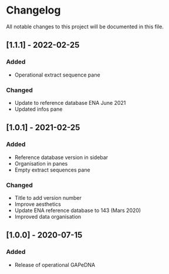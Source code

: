 # Changelog

All notable changes to this project will be documented in this file.

## [1.1.1] - 2022-02-25

### Added 

- Operational extract sequence pane 

### Changed 

- Update to reference database ENA June 2021
- Updated infos pane

## [1.0.1] - 2021-02-25

### Added

- Reference database version in sidebar
- Organisation in panes
- Empty extract sequences pane

### Changed
- Title to add version number
- Improve aesthetics
- Update ENA reference database to 143 (Mars 2020)
- Improved data organisation

## [1.0.0] - 2020-07-15

### Added

- Release of operational GAPeDNA

